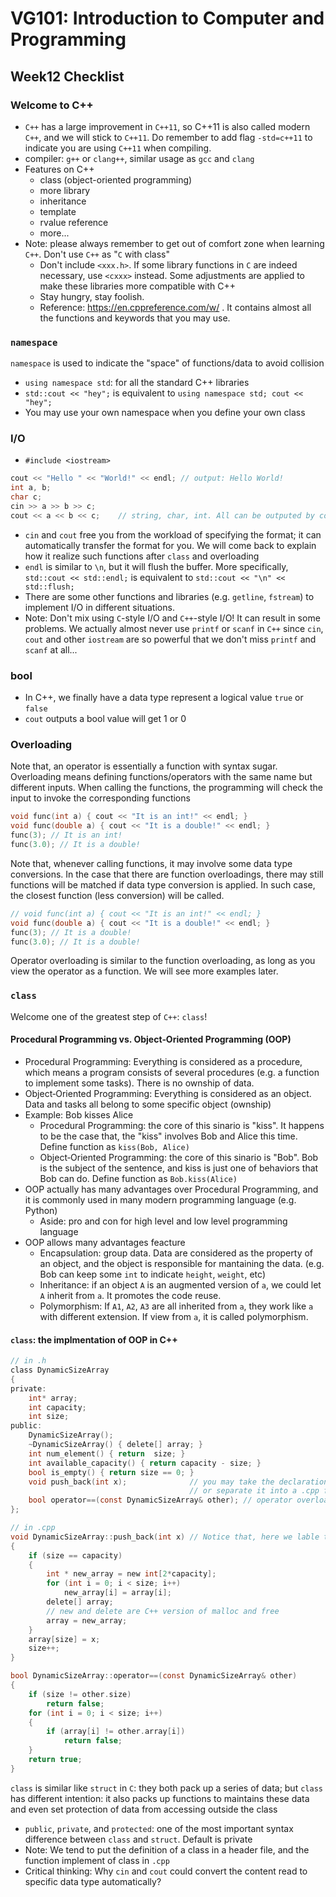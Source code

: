# VG101: Introduction to Computer and Programming
## Week12 Checklist
### Welcome to C++
- `C++` has a large improvement in `C++11`, so C++11 is also called modern `C++`, and we will stick to `C++11`. Do remember to add flag `-std=c++11` to indicate you are using `C++11` when compiling.
- compiler: `g++` or `clang++`, similar usage as `gcc` and `clang`
- Features on C++
	- class (object-oriented programming)
	- more library
	- inheritance
	- template
	- rvalue reference
	- more...
- Note: please always remember to get out of comfort zone when learning `C++`. Don't use `C++` as "`C` with class"
	- Don't include `<xxx.h>`. If some library functions in `C` are indeed necessary, use `<cxxx>` instead. Some adjustments are applied to make these libraries more compatible with C++
	- Stay hungry, stay foolish.
	- Reference: https://en.cppreference.com/w/ . It contains almost all the functions and keywords that you may use.

### `namespace`
`namespace` is used to indicate the "space" of functions/data to avoid collision

- `using namespace std`: for all the standard C++ libraries
- `std::cout << "hey";` is equivalent to `using namespace std; cout << "hey";`
- You may use your own namespace when you define your own class

### I/O
- `#include <iostream>`

```C
cout << "Hello " << "World!" << endl; // output: Hello World!
int a, b; 
char c;
cin >> a >> b >> c;
cout << a << b << c;	// string, char, int. All can be outputed by cout
```

- `cin` and `cout` free you from the workload of specifying the format; it can automatically transfer the format for you. We will come back to explain how it realize such functions after `class` and overloading
- `endl` is similar to `\n`, but it will flush the buffer. More specifically, `std::cout << std::endl;` is equivalent to `std::cout << "\n" << std::flush;`
- There are some other functions and libraries (e.g. `getline`, `fstream`) to implement I/O in different situations.
- Note: Don't mix using `C`-style I/O and `C++`-style I/O! It can result in some problems. We actually almost never use `printf` or `scanf` in `C++` since `cin`, `cout` and other `iostream` are so powerful that we don't miss `printf` and `scanf` at all... 

### bool
- In C++, we finally have a data type represent a logical value `true` or `false`
- `cout` outputs a bool value will get 1 or 0

### Overloading
Note that, an operator is essentially a function with syntax sugar. Overloading means defining functions/operators with the same name but different inputs. When calling the functions, the programming will check the input to invoke the corresponding functions
```C
void func(int a) { cout << "It is an int!" << endl; }
void func(double a) { cout << "It is a double!" << endl; }
func(3); // It is an int!
func(3.0); // It is a double!
```

Note that, whenever calling functions, it may involve some data type conversions. In the case that there are function overloadings, there may still functions will be matched if data type conversion is applied. In such case, the closest function (less conversion) will be called.
```C
// void func(int a) { cout << "It is an int!" << endl; }
void func(double a) { cout << "It is a double!" << endl; }
func(3); // It is a double!
func(3.0); // It is a double!
```

Operator overloading is similar to the function overloading, as long as you view the operator as a function. We will see more examples later.

### `class`
Welcome one of the greatest step of `C++`: `class`!

#### Procedural Programming vs. Object‐Oriented Programming (OOP)
- Procedural Programming: Everything is considered as a procedure, which means a program consists of several procedures (e.g. a function to implement some tasks). There is no ownship of data.
- Object‐Oriented Programming: Everything is considered as an object. Data and tasks all belong to some specific object (ownship)
- Example: Bob kisses Alice
  - Procedural Programming: the core of this sinario is "kiss". It happens to be the case that, the "kiss" involves Bob and Alice this time. Define function as `kiss(Bob, Alice)`
  - Object‐Oriented Programming: the core of this sinario is "Bob". Bob is the subject of the sentence, and kiss is just one of behaviors that Bob can do. Define function as `Bob.kiss(Alice)`
- OOP actually has many advantages over Procedural Programming, and it is commonly used in many modern programming language (e.g. Python)
  - Aside: pro and con for high level and low level programming language
- OOP allows many advantages feacture
  - Encapsulation: group data. Data are considered as the property of an object, and the object is responsible for mantaining the data. (e.g. Bob can keep some `int` to indicate `height`, `weight`, etc)
  - Inheritance: if an object `A` is an augmented version of `a`, we could let `A` inherit from `a`. It promotes the code reuse.
  - Polymorphism: If `A1`, `A2`, `A3` are all inherited from `a`, they work like `a` with different extension. If view from `a`, it is called polymorphism.

#### `class`: the implmentation of OOP in C++
```C
// in .h
class DynamicSizeArray
{
private:
	int* array;
	int capacity;
	int size;
public:
	DynamicSizeArray();
	~DynamicSizeArray() { delete[] array; }
	int num_element() { return  size; }
	int available_capacity() { return capacity - size; }
	bool is_empty() { return size == 0; }
	void push_back(int x);				// you may take the declaration also as definition
										// or separate it into a .cpp file
	bool operator==(const DynamicSizeArray& other); // operator overloading
};

// in .cpp
void DynamicSizeArray::push_back(int x)	// Notice that, here we lable the namespace of push_back
{
    if (size == capacity)
    {
        int * new_array = new int[2*capacity];
        for (int i = 0; i < size; i++)
            new_array[i] = array[i];
        delete[] array;
        // new and delete are C++ version of malloc and free
        array = new_array;
    }
    array[size] = x;
    size++;
}

bool DynamicSizeArray::operator==(const DynamicSizeArray& other)
{
	if (size != other.size)
		return false;
	for (int i = 0; i < size; i++)
    {
    	if (array[i] != other.array[i])
    		return false;
    }
    return true;
}
```

`class` is similar like `struct` in `C`: they both pack up a series of data; but `class` has different intention: it also packs up functions to maintains these data and even set protection of data from accessing outside the class

- `public`, `private`, and `protected`: one of the most important syntax difference between `class` and `struct`. Default is private
- Note: We tend to put the definition of a class in a header file, and the function implement of class in `.cpp`
- Critical thinking: Why `cin` and `cout` could convert the content read to specific data type automatically?
